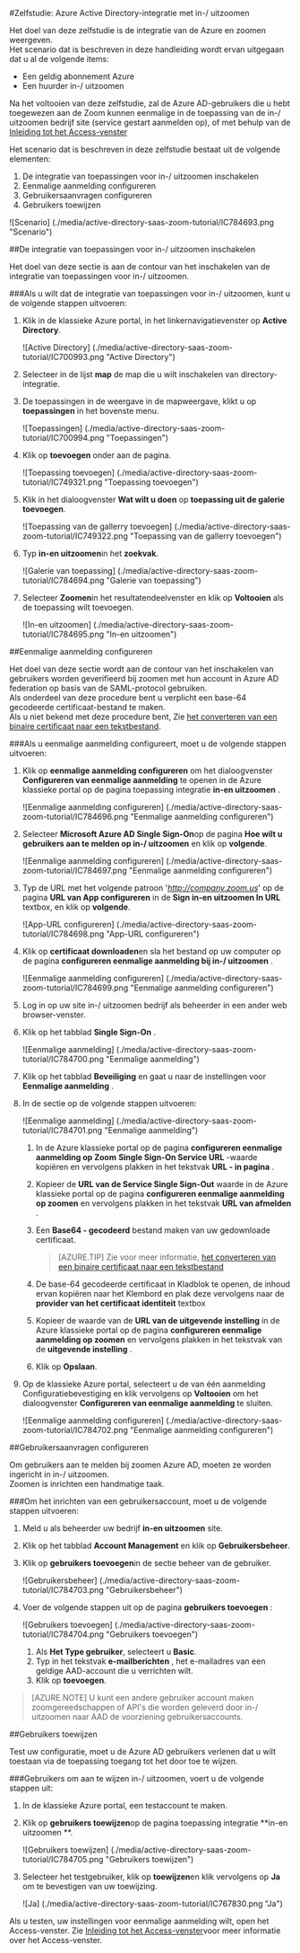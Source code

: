 <properties 
    pageTitle="Zelfstudie: Azure Active Directory-integratie met Zoom | Microsoft Azure" 
    description="Informatie over het in-/ uitzoomen met Azure Active Directory gebruiken voor het inschakelen van eenmalige aanmelding, geautomatiseerde provisioning en meer!." 
    services="active-directory" 
    authors="jeevansd"  
    documentationCenter="na" 
    manager="femila"/>
<tags 
    ms.service="active-directory" 
    ms.devlang="na" 
    ms.topic="article" 
    ms.tgt_pltfrm="na" 
    ms.workload="identity" 
    ms.date="08/16/2016" 
    ms.author="jeedes" />

#<a name="tutorial-azure-active-directory-integration-with-zoom"></a>Zelfstudie: Azure Active Directory-integratie met in-/ uitzoomen
  
Het doel van deze zelfstudie is de integratie van de Azure en zoomen weergeven.  
Het scenario dat is beschreven in deze handleiding wordt ervan uitgegaan dat u al de volgende items:

-   Een geldig abonnement Azure
-   Een huurder in-/ uitzoomen
  
Na het voltooien van deze zelfstudie, zal de Azure AD-gebruikers die u hebt toegewezen aan de Zoom kunnen eenmalige in de toepassing van de in-/ uitzoomen bedrijf site (service gestart aanmelden op), of met behulp van de [Inleiding tot het Access-venster](active-directory-saas-access-panel-introduction.md)
  
Het scenario dat is beschreven in deze zelfstudie bestaat uit de volgende elementen:

1.  De integratie van toepassingen voor in-/ uitzoomen inschakelen
2.  Eenmalige aanmelding configureren
3.  Gebruikersaanvragen configureren
4.  Gebruikers toewijzen

![Scenario] (./media/active-directory-saas-zoom-tutorial/IC784693.png "Scenario")

##<a name="enabling-the-application-integration-for-zoom"></a>De integratie van toepassingen voor in-/ uitzoomen inschakelen
  
Het doel van deze sectie is aan de contour van het inschakelen van de integratie van toepassingen voor in-/ uitzoomen.

###<a name="to-enable-the-application-integration-for-zoom-perform-the-following-steps"></a>Als u wilt dat de integratie van toepassingen voor in-/ uitzoomen, kunt u de volgende stappen uitvoeren:

1.  Klik in de klassieke Azure portal, in het linkernavigatievenster op **Active Directory**.

    ![Active Directory] (./media/active-directory-saas-zoom-tutorial/IC700993.png "Active Directory")

2.  Selecteer in de lijst **map** de map die u wilt inschakelen van directory-integratie.

3.  De toepassingen in de weergave in de mapweergave, klikt u op **toepassingen** in het bovenste menu.

    ![Toepassingen] (./media/active-directory-saas-zoom-tutorial/IC700994.png "Toepassingen")

4.  Klik op **toevoegen** onder aan de pagina.

    ![Toepassing toevoegen] (./media/active-directory-saas-zoom-tutorial/IC749321.png "Toepassing toevoegen")

5.  Klik in het dialoogvenster **Wat wilt u doen** op **toepassing uit de galerie toevoegen**.

    ![Toepassing van de gallerry toevoegen] (./media/active-directory-saas-zoom-tutorial/IC749322.png "Toepassing van de gallerry toevoegen")

6.  Typ **in-en uitzoomen**in het **zoekvak**.

    ![Galerie van toepassing] (./media/active-directory-saas-zoom-tutorial/IC784694.png "Galerie van toepassing")

7.  Selecteer **Zoomen**in het resultatendeelvenster en klik op **Voltooien** als de toepassing wilt toevoegen.

    ![In-en uitzoomen] (./media/active-directory-saas-zoom-tutorial/IC784695.png "In-en uitzoomen")

##<a name="configuring-single-sign-on"></a>Eenmalige aanmelding configureren
  
Het doel van deze sectie wordt aan de contour van het inschakelen van gebruikers worden geverifieerd bij zoomen met hun account in Azure AD federation op basis van de SAML-protocol gebruiken.  
Als onderdeel van deze procedure bent u verplicht een base-64 gecodeerde certificaat-bestand te maken.  
Als u niet bekend met deze procedure bent, Zie [het converteren van een binaire certificaat naar een tekstbestand](http://youtu.be/PlgrzUZ-Y1o).

###<a name="to-configure-single-sign-on-perform-the-following-steps"></a>Als u eenmalige aanmelding configureert, moet u de volgende stappen uitvoeren:

1.  Klik op **eenmalige aanmelding configureren** om het dialoogvenster **Configureren van eenmalige aanmelding** te openen in de Azure klassieke portal op de pagina toepassing integratie **in-en uitzoomen** .

    ![Eenmalige aanmelding configureren] (./media/active-directory-saas-zoom-tutorial/IC784696.png "Eenmalige aanmelding configureren")

2.  Selecteer **Microsoft Azure AD Single Sign-On**op de pagina **Hoe wilt u gebruikers aan te melden op in-/ uitzoomen** en klik op **volgende**.

    ![Eenmalige aanmelding configureren] (./media/active-directory-saas-zoom-tutorial/IC784697.png "Eenmalige aanmelding configureren")

3.  Typ de URL met het volgende patroon '*http://company.zoom.us*' op de pagina **URL van App configureren** in de **Sign in-en uitzoomen In URL** textbox, en klik op **volgende**.

    ![App-URL configureren] (./media/active-directory-saas-zoom-tutorial/IC784698.png "App-URL configureren")

4.  Klik op **certificaat downloaden**en sla het bestand op uw computer op de pagina **configureren eenmalige aanmelding bij in-/ uitzoomen** .

    ![Eenmalige aanmelding configureren] (./media/active-directory-saas-zoom-tutorial/IC784699.png "Eenmalige aanmelding configureren")

5.  Log in op uw site in-/ uitzoomen bedrijf als beheerder in een ander web browser-venster.

6.  Klik op het tabblad **Single Sign-On** .

    ![Eenmalige aanmelding] (./media/active-directory-saas-zoom-tutorial/IC784700.png "Eenmalige aanmelding")

7.  Klik op het tabblad **Beveiliging** en gaat u naar de instellingen voor **Eenmalige aanmelding** .

8.  In de sectie op de volgende stappen uitvoeren:

    ![Eenmalige aanmelding] (./media/active-directory-saas-zoom-tutorial/IC784701.png "Eenmalige aanmelding")

    1.  In de Azure klassieke portal op de pagina **configureren eenmalige aanmelding op Zoom** **Single Sign-On Service URL** -waarde kopiëren en vervolgens plakken in het tekstvak **URL - in pagina** .
    2.  Kopieer de **URL van de Service Single Sign-Out** waarde in de Azure klassieke portal op de pagina **configureren eenmalige aanmelding op zoomen** en vervolgens plakken in het tekstvak **URL van afmelden** .
    3.  Een **Base64 - gecodeerd** bestand maken van uw gedownloade certificaat.  

        >[AZURE.TIP] Zie voor meer informatie, [het converteren van een binaire certificaat naar een tekstbestand](http://youtu.be/PlgrzUZ-Y1o)

    4.  De base-64 gecodeerde certificaat in Kladblok te openen, de inhoud ervan kopiëren naar het Klembord en plak deze vervolgens naar de **provider van het certificaat identiteit** textbox
    5.  Kopieer de waarde van de **URL van de uitgevende instelling** in de Azure klassieke portal op de pagina **configureren eenmalige aanmelding op zoomen** en vervolgens plakken in het tekstvak van de **uitgevende instelling** .
    6.  Klik op **Opslaan**.

9.  Op de klassieke Azure portal, selecteert u de van één aanmelding Configuratiebevestiging en klik vervolgens op **Voltooien** om het dialoogvenster **Configureren van eenmalige aanmelding** te sluiten.

    ![Eenmalige aanmelding configureren] (./media/active-directory-saas-zoom-tutorial/IC784702.png "Eenmalige aanmelding configureren")

##<a name="configuring-user-provisioning"></a>Gebruikersaanvragen configureren
  
Om gebruikers aan te melden bij zoomen Azure AD, moeten ze worden ingericht in in-/ uitzoomen.  
Zoomen is inrichten een handmatige taak.

###<a name="to-provision-a-user-accounts-perform-the-following-steps"></a>Om het inrichten van een gebruikersaccount, moet u de volgende stappen uitvoeren:

1.  Meld u als beheerder uw bedrijf **in-en uitzoomen** site.

2.  Klik op het tabblad **Account Management** en klik op **Gebruikersbeheer**.

3.  Klik op **gebruikers toevoegen**in de sectie beheer van de gebruiker.

    ![Gebruikersbeheer] (./media/active-directory-saas-zoom-tutorial/IC784703.png "Gebruikersbeheer")

4.  Voer de volgende stappen uit op de pagina **gebruikers toevoegen** :

    ![Gebruikers toevoegen] (./media/active-directory-saas-zoom-tutorial/IC784704.png "Gebruikers toevoegen")

    1.  Als **Het Type gebruiker**, selecteert u **Basic**.
    2.  Typ in het tekstvak **e-mailberichten** , het e-mailadres van een geldige AAD-account die u verrichten wilt.
    3.  Klik op **toevoegen**.

>[AZURE.NOTE] U kunt een andere gebruiker account maken zoomgereedschappen of API's die worden geleverd door in-/ uitzoomen naar AAD de voorziening gebruikersaccounts.

##<a name="assigning-users"></a>Gebruikers toewijzen
  
Test uw configuratie, moet u de Azure AD gebruikers verlenen dat u wilt toestaan via de toepassing toegang tot het door toe te wijzen.

###<a name="to-assign-users-to-zoom-perform-the-following-steps"></a>Gebruikers om aan te wijzen in-/ uitzoomen, voert u de volgende stappen uit:

1.  In de klassieke Azure portal, een testaccount te maken.

2.  Klik op **gebruikers toewijzen**op de pagina toepassing integratie **in-en uitzoomen **.

    ![Gebruikers toewijzen] (./media/active-directory-saas-zoom-tutorial/IC784705.png "Gebruikers toewijzen")

3.  Selecteer het testgebruiker, klik op **toewijzen**en klik vervolgens op **Ja** om te bevestigen van uw toewijzing.

    ![Ja] (./media/active-directory-saas-zoom-tutorial/IC767830.png "Ja")
  
Als u testen, uw instellingen voor eenmalige aanmelding wilt, open het Access-venster. Zie [Inleiding tot het Access-venster](active-directory-saas-access-panel-introduction.md)voor meer informatie over het Access-venster.
